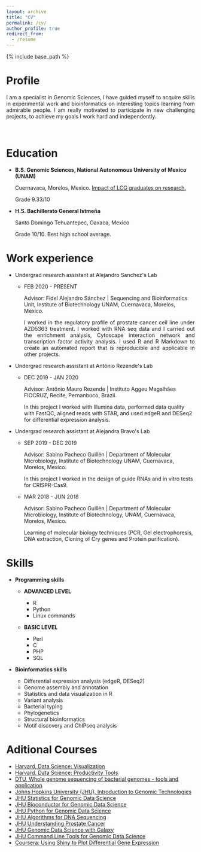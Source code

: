 ```yaml
---
layout: archive
title: "CV"
permalink: /cv/
author_profile: true
redirect_from:
  - /resume
---
```


{% include base_path %}

Profile
======
<div style="text-align: justify">
    I am a specialist in Genomic Sciences, I have guided myself to acquire skills in experimental work and bioinformatics on interesting topics learning from admirable people. I am really motivated to participate in new challenging projects, to achieve my goals I work hard and independently.
  
</div>
<br/><br/>

Education
======

* **B.S. Genomic Sciences, National Autonomous University of Mexico (UNAM)**
  
  Cuernavaca, Morelos, Mexico. [Impact of LCG graduates on research.](https://twitter.com/areyesq/status/1166442693402038272)
  
  Grade 9.33/10 
* **H.S. Bachillerato General Istmeña** 
  
  Santo Domingo Tehuantepec, Oaxaca, Mexico 
  
  Grade 10/10. Best high school average. 
 
Work experience
======
* Undergrad research assistant at Alejandro Sanchez's Lab
  * FEB 2020 - PRESENT
   
     Advisor: Fidel Alejandro Sánchez \| Sequencing and Bioinformatics Unit, Institute of Biotechnology UNAM, Cuernavaca, Morelos, Mexico.
      <div style="text-align: justify">
     I worked in the regulatory profile of prostate cancer cell line under AZD5363 treatment. I worked with RNA seq data and I carried out the enrichment analysis, Cytoscape interaction network and transcription factor activity analysis. I used R and R Markdown to create an automated report that is reproducible and applicable in other projects.
      </div>
  
* Undergrad research assistant at Antônio Rezende's Lab

   * DEC 2019 - JAN 2020
  
     Advisor: Antônio Mauro Rezende \| Instituto Aggeu Magalhães FIOCRUZ, Recife, Pernanbuco, Brazil.
     
     In this project I worked with Illumina data, performed data quality with FastQC, aligned reads with STAR, and used edgeR and DESeq2 for differential expression analysis.
     
* Undergrad research assistant at Alejandra Bravo's Lab

  * SEP 2019 - DEC 2019

     Advisor: Sabino Pacheco Guillén \| Department of Molecular Microbiology, Institute of Biotechnology UNAM, Cuernavaca, Morelos, Mexico.
   
     In this project I worked in the design of guide RNAs and in vitro tests for CRISPR-Cas9.
 
  * MAR 2018 - JUN 2018
 
     Advisor: Sabino Pacheco Guillén \| Department of Molecular Microbiology, Institute of Biotechnology, UNAM, Cuernavaca, Morelos, Mexico.
  
     Learning of molecular biology techniques (PCR, Gel electrophoresis, DNA extraction, Cloning of Cry genes and Protein purification).
  
Skills
======
* **Programming skills**
  * **ADVANCED LEVEL**
 
    * R 
    * Python
    * Linux commands
    
  * **BASIC LEVEL**
 
    * Perl
    * C
    * PHP
    * SQL
    
* **Bioinformatics skills**

  * Differential expression analysis (edgeR, DESeq2)
  * Genome assembly and annotation
  * Statistics and data visualization in R
  * Variant analysis
  * Bacterial typing
  * Phylogenetics
  * Structural bioinformatics
  * Motif discovery and ChIPseq analysis
 
Aditional Courses
======

 * [Harvard, Data Science: Visualization](https://courses.edx.org/certificates/1da8f22ad9e24a82bae823bf9fe4631e)
 * [Harvard, Data Science: Productivity Tools](https://courses.edx.org/certificates/1c27fff66d6a4b70bb406982056f000b)
 * [DTU, Whole genome sequencing of bacterial genomes - tools and application](https://coursera.org/share/a2ff526c37ae4267b4457e92d12e2e1b)
 * [Johns Hopkins University (JHU), Introduction to Genomic Technologies](https://coursera.org/share/4ca5a3053d39276d24dfd6a739990c78)
 * [JHU Statistics for Genomic Data Science](https://coursera.org/share/08586f61788f2354cb906d2a432e439b)
 * [JHU Bioconductor for Genomic Data Science](https://coursera.org/share/152dc713f7ffd72c7e01247775595231)
 * [JHU Python for Genomic Data Science](https://coursera.org/share/44764401ce8ccef5d1c34eb5577e98bb)
 * [JHU Algorithms for DNA Sequencing](https://coursera.org/share/3c890e526f36ca039e6584188492eae3)
 * [JHU Understanding Prostate Cancer](https://coursera.org/share/11216a61c659c65c4c7da90a4cc1cb45)
 * [JHU Genomic Data Science with Galaxy](https://coursera.org/share/d583c92da41e2a2c195dd2e7d1874a8b)
 * [JHU Command Line Tools for Genomic Data Science](https://coursera.org/share/9a7c4b3a9844181603ad6801418502eb)
 * [Coursera: Using Shiny to Plot Differential Gene Expression](https://coursera.org/share/b3a1075a62f525cc45431abc12a21426)

<!--
Publications
======
  <ul>{% for post in site.publications %}
    {% include archive-single-cv.html %}
  {% endfor %}</ul> 
Teaching
======
  <ul>{% for post in site.teaching %}
    {% include archive-single-cv.html %}
  {% endfor %}</ul>
Service and leadership
======
* Currently signed in to 43 different slack teams
-->


